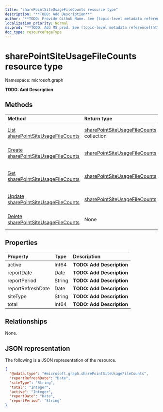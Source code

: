 ```yaml
---
title: "sharePointSiteUsageFileCounts resource type"
description: "**TODO: Add Description**"
author: "**TODO: Provide Github Name. See [topic-level metadata reference](https://msgo.azurewebsites.net/add/document/guidelines/metadata.html#topic-level-metadata)**"
localization_priority: Normal
ms.prod: "**TODO: Add MS prod. See [topic-level metadata reference](https://msgo.azurewebsites.net/add/document/guidelines/metadata.html#topic-level-metadata)**"
doc_type: resourcePageType
---
```


# sharePointSiteUsageFileCounts resource type

Namespace: microsoft.graph

**TODO: Add Description**

## Methods
|Method|Return type|Description|
|:---|:---|:---|
|[List sharePointSiteUsageFileCounts](../api/sharepointsiteusagefilecounts-list.md)|[sharePointSiteUsageFileCounts](../resources/sharepointsiteusagefilecounts.md) collection|Get a list of the [sharePointSiteUsageFileCounts](../resources/sharepointsiteusagefilecounts.md) objects and their properties.|
|[Create sharePointSiteUsageFileCounts](../api/sharepointsiteusagefilecounts-create.md)|[sharePointSiteUsageFileCounts](../resources/sharepointsiteusagefilecounts.md)|Create a new [sharePointSiteUsageFileCounts](../resources/sharepointsiteusagefilecounts.md) object.|
|[Get sharePointSiteUsageFileCounts](../api/sharepointsiteusagefilecounts-get.md)|[sharePointSiteUsageFileCounts](../resources/sharepointsiteusagefilecounts.md)|Read the properties and relationships of a [sharePointSiteUsageFileCounts](../resources/sharepointsiteusagefilecounts.md) object.|
|[Update sharePointSiteUsageFileCounts](../api/sharepointsiteusagefilecounts-update.md)|[sharePointSiteUsageFileCounts](../resources/sharepointsiteusagefilecounts.md)|Update the properties of a [sharePointSiteUsageFileCounts](../resources/sharepointsiteusagefilecounts.md) object.|
|[Delete sharePointSiteUsageFileCounts](../api/sharepointsiteusagefilecounts-delete.md)|None|Deletes a [sharePointSiteUsageFileCounts](../resources/sharepointsiteusagefilecounts.md) object.|

## Properties
|Property|Type|Description|
|:---|:---|:---|
|active|Int64|**TODO: Add Description**|
|reportDate|Date|**TODO: Add Description**|
|reportPeriod|String|**TODO: Add Description**|
|reportRefreshDate|Date|**TODO: Add Description**|
|siteType|String|**TODO: Add Description**|
|total|Int64|**TODO: Add Description**|

## Relationships
None.

## JSON representation
The following is a JSON representation of the resource.
<!-- {
  "blockType": "resource",
  "keyProperty": "id",
  "@odata.type": "microsoft.graph.sharePointSiteUsageFileCounts",
  "baseType": "",
  "openType": false
}
-->
``` json
{
  "@odata.type": "#microsoft.graph.sharePointSiteUsageFileCounts",
  "reportRefreshDate": "Date",
  "siteType": "String",
  "total": "Integer",
  "active": "Integer",
  "reportDate": "Date",
  "reportPeriod": "String"
}
```

